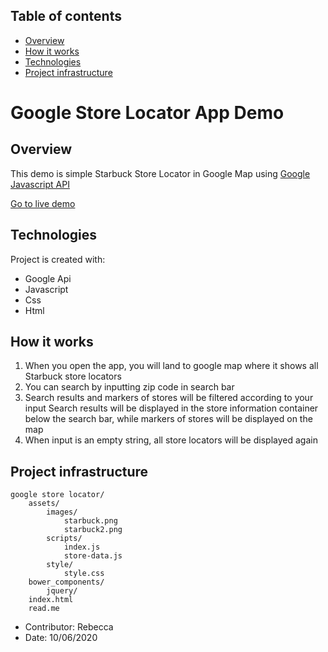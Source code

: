 ## Table of contents
* [Overview](#overview)
* [How it works](#how-it-works)
* [Technologies](#technologies)
* [Project infrastructure](#project-infrastructure)


# Google Store Locator App Demo

## Overview
This demo is simple Starbuck Store Locator in Google Map using [Google Javascript API](https://developers.google.com/maps/documentation/javascript/tutorial/)

[Go to live demo](https://rebecca-li-portfolio.imfast.io/google-store-locator/)
	


## Technologies
Project is created with:
* Google Api
* Javascript
* Css
* Html
	



## How it works
1. When you open the app, you will land to google map where it shows all Starbuck store locators
2. You can search by inputting zip code in search bar
3. Search results and markers of stores will be filtered according to your input
   Search results will be displayed in the store information container below the search bar,
   while markers of stores will be displayed on the map
4. When input is an empty string, all store locators will be displayed again




## Project infrastructure
	google store locator/
		assets/
			images/
				starbuck.png
				starbuck2.png
			scripts/
				index.js
				store-data.js
			style/
				style.css
		bower_components/
			jquery/
		index.html
		read.me
   


   
* Contributor: Rebecca
* Date: 10/06/2020